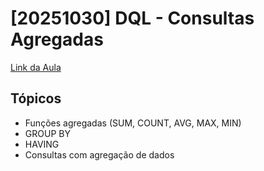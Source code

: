 # [20251030] DQL - Consultas Agregadas

[Link da Aula](https://www.notion.so/20251030-DQL-Consultas-Agregadas-259256ceaea780db82d1cd0f1da26134?pvs=21)

## Tópicos

- Funções agregadas (SUM, COUNT, AVG, MAX, MIN)
- GROUP BY
- HAVING
- Consultas com agregação de dados

